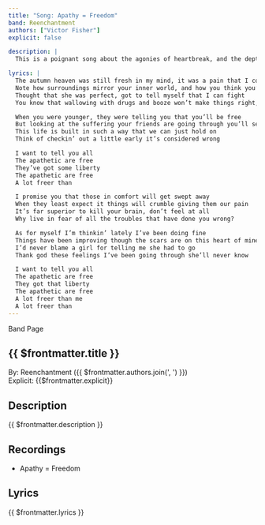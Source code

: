 ```yaml
---
title: "Song: Apathy = Freedom"
band: Reenchantment
authors: ["Victor Fisher"]
explicit: false

description: |
  This is a poignant song about the agonies of heartbreak, and the depths of despair.

lyrics: |
  The autumn heaven was still fresh in my mind, it was a pain that I could feel
  Note how surroundings mirror your inner world, and how you think you’ll never heal
  Thought that she was perfect, got to tell myself that I can fight
  You know that wallowing with drugs and booze won’t make things right, for you

  When you were younger, they were telling you that you’ll be free
  But looking at the suffering your friends are going through you’ll see, that
  This life is built in such a way that we can just hold on
  Think of checkin’ out a little early it’s considered wrong

  I want to tell you all
  The apathetic are free
  They’ve got some liberty
  The apathetic are free
  A lot freer than

  I promise you that those in comfort will get swept away
  When they least expect it things will crumble giving them our pain
  It’s far superior to kill your brain, don’t feel at all
  Why live in fear of all the troubles that have done you wrong?

  As for myself I’m thinkin’ lately I’ve been doing fine
  Things have been improving though the scars are on this heart of mine
  I’d never blame a girl for telling me she had to go
  Thank god these feelings I’ve been going through she’ll never know

  I want to tell you all
  The apathetic are free
  They got that liberty
  The apathetic are free
  A lot freer than me
  A lot freer than
---
```


<g-link to="/band/reenchantment">Band Page</g-link>

## {{ $frontmatter.title }}

By: <g-link to="/band/reenchantment">Reenchantment</g-link> ({{ $frontmatter.authors.join(', ') }})  
Explicit: {{$frontmatter.explicit}}

## Description

<vue-markdown>{{ $frontmatter.description }}</vue-markdown>

## Recordings

* <g-link to="/recording/apathy-equals-freedom">Apathy = Freedom</g-link>

## Lyrics

<vue-markdown>{{ $frontmatter.lyrics }}</vue-markdown>
